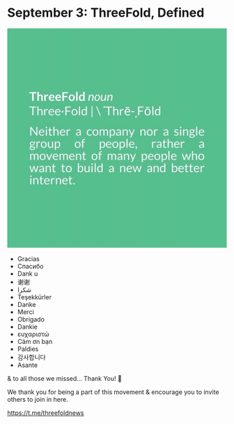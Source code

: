 # September 3: ThreeFold, Defined

![](img/tfdefined.jpeg)

- Gracias
- Спасибо
- Dank u
- 谢谢
- شكرا
- Teşekkürler
- Danke
- Merci
- Obrigado
- Dankie
- ευχαριστώ
- Cảm ơn bạn
- Paldies
- 감사합니다
- Asante

& to all those we missed... Thank You! 🙏

We thank you for being a part of this movement & encourage you to invite others to join in here.

https://t.me/threefoldnews